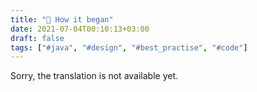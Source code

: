 ```yaml
---
title: "🚀 How it began"
date: 2021-07-04T00:10:13+03:00
draft: false
tags: ["#java", "#design", "#best_practise", "#code"]
---
```


​​Sorry, the translation is not available yet.
